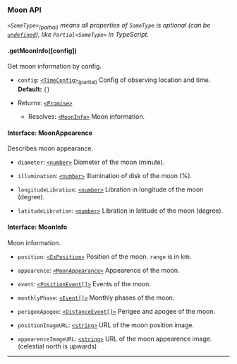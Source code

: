 ### Moon API

_`<SomeType>`<sub>(partial)</sub> means all properties of `SomeType` is optional (can be [`undefined`][undefined]), like `Partial<SomeType>` in TypeScript._

#### .getMoonInfo([config])

Get moon information by config.

- `config`: [`<TimeConfig>`<sub>(partial)</sub>](./interface#time-config) Config of observing location and time. **Default:** `{}`

- Returns: [`<Promise>`][promise]

    - Resolves: [`<MoonInfo>`](#moon-info) Moon information.

#### <a id="moon-appearence"></a> Interface: MoonAppearence

Describes moon appearance.

- `diameter`: [`<number>`][number] Diameter of the moon (minute).

- `illumination`: [`<number>`][number] Illumination of disk of the moon (%).

- `longitudeLibration`: [`<number>`][number] Libration in longitude of the moon (degree).

- `latitudeLibration`: [`<number>`][number] Libration in latitude of the moon (degree).

#### <a id="moon-info"></a> Interface: MoonInfo

Moon information.

- `position`: [`<ExPosition>`](./interface#ex-position) Position of the moon. `range` is in km.

- `appearence`: [`<MoonAppearance>`](#moon-appearence) Appearence of the moon.

- `event`: [`<PositionEvent[]>`](./interface#position-event) Events of the moon.

- `monthlyPhase`: [`<Event[]>`](./interface#event) Monthly phases of the moon.

- `perigeeApogee`: [`<DistanceEvent[]>`](./interface#distance-event) Perigee and apogee of the moon.

- `positionImageURL`: [`<string>`][string] URL of the moon position image.

- `appearenceImageURL`: [`<string>`][string] URL of the moon appearence image. (celestial north is upwards)

---

[boolean]: https://developer.mozilla.org/en-US/docs/Web/JavaScript/Data_structures#Boolean_type
[date]: https://developer.mozilla.org/en-US/docs/Web/JavaScript/Reference/Global_Objects/Date
[number]: https://developer.mozilla.org/en-US/docs/Web/JavaScript/Data_structures#Number_type
[promise]: https://developer.mozilla.org/en-US/docs/Web/JavaScript/Reference/Global_Objects/Promise
[string]: https://developer.mozilla.org/en-US/docs/Web/JavaScript/Data_structures#String_type
[undefined]: https://developer.mozilla.org/en-US/docs/Web/JavaScript/Reference/Global_Objects/undefined
